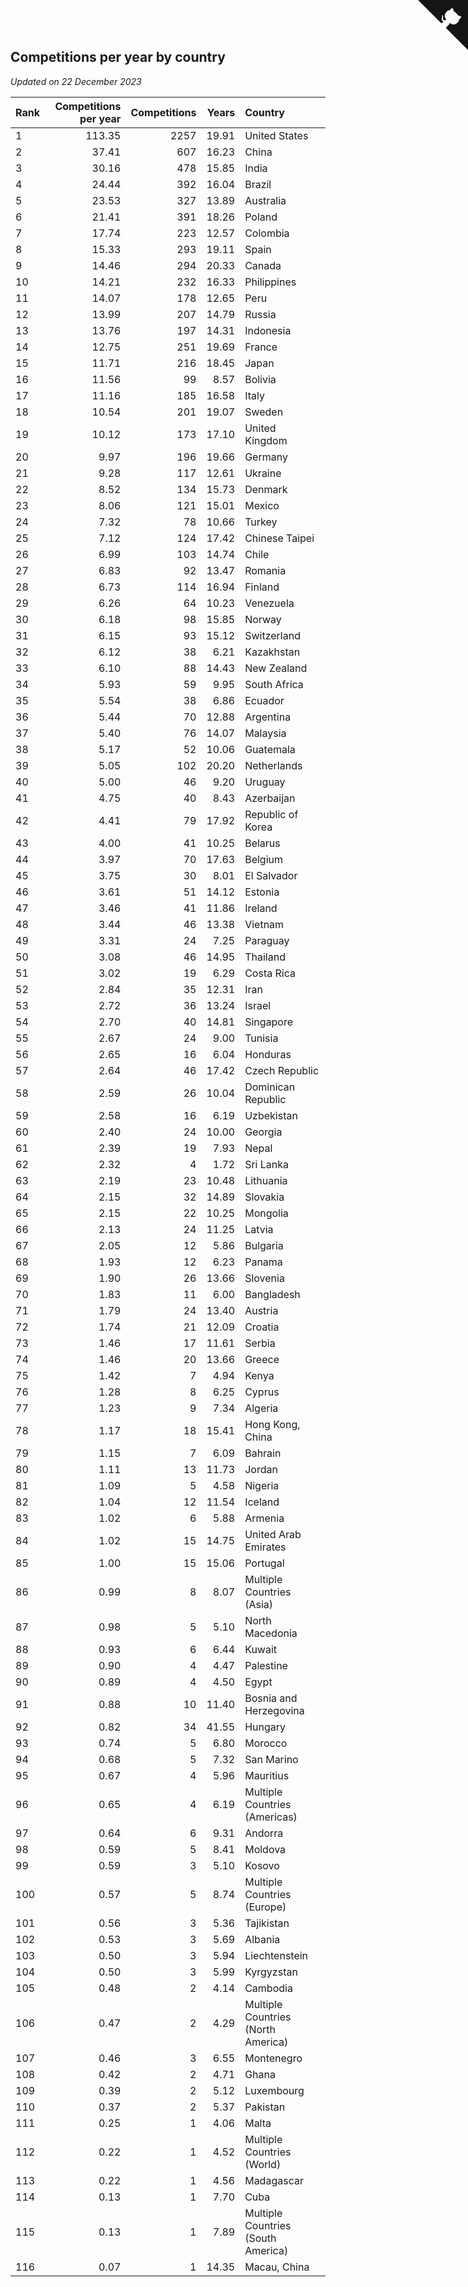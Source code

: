## Competitions per year by country

*Updated on 22 December 2023*

| Rank | Competitions per year | Competitions | Years | Country |
| :--- | ---: | ---: | ---: | :--- |
| 1 | 113.35 | 2257 | 19.91 | United States |
| 2 | 37.41 | 607 | 16.23 | China |
| 3 | 30.16 | 478 | 15.85 | India |
| 4 | 24.44 | 392 | 16.04 | Brazil |
| 5 | 23.53 | 327 | 13.89 | Australia |
| 6 | 21.41 | 391 | 18.26 | Poland |
| 7 | 17.74 | 223 | 12.57 | Colombia |
| 8 | 15.33 | 293 | 19.11 | Spain |
| 9 | 14.46 | 294 | 20.33 | Canada |
| 10 | 14.21 | 232 | 16.33 | Philippines |
| 11 | 14.07 | 178 | 12.65 | Peru |
| 12 | 13.99 | 207 | 14.79 | Russia |
| 13 | 13.76 | 197 | 14.31 | Indonesia |
| 14 | 12.75 | 251 | 19.69 | France |
| 15 | 11.71 | 216 | 18.45 | Japan |
| 16 | 11.56 | 99 | 8.57 | Bolivia |
| 17 | 11.16 | 185 | 16.58 | Italy |
| 18 | 10.54 | 201 | 19.07 | Sweden |
| 19 | 10.12 | 173 | 17.10 | United Kingdom |
| 20 | 9.97 | 196 | 19.66 | Germany |
| 21 | 9.28 | 117 | 12.61 | Ukraine |
| 22 | 8.52 | 134 | 15.73 | Denmark |
| 23 | 8.06 | 121 | 15.01 | Mexico |
| 24 | 7.32 | 78 | 10.66 | Turkey |
| 25 | 7.12 | 124 | 17.42 | Chinese Taipei |
| 26 | 6.99 | 103 | 14.74 | Chile |
| 27 | 6.83 | 92 | 13.47 | Romania |
| 28 | 6.73 | 114 | 16.94 | Finland |
| 29 | 6.26 | 64 | 10.23 | Venezuela |
| 30 | 6.18 | 98 | 15.85 | Norway |
| 31 | 6.15 | 93 | 15.12 | Switzerland |
| 32 | 6.12 | 38 | 6.21 | Kazakhstan |
| 33 | 6.10 | 88 | 14.43 | New Zealand |
| 34 | 5.93 | 59 | 9.95 | South Africa |
| 35 | 5.54 | 38 | 6.86 | Ecuador |
| 36 | 5.44 | 70 | 12.88 | Argentina |
| 37 | 5.40 | 76 | 14.07 | Malaysia |
| 38 | 5.17 | 52 | 10.06 | Guatemala |
| 39 | 5.05 | 102 | 20.20 | Netherlands |
| 40 | 5.00 | 46 | 9.20 | Uruguay |
| 41 | 4.75 | 40 | 8.43 | Azerbaijan |
| 42 | 4.41 | 79 | 17.92 | Republic of Korea |
| 43 | 4.00 | 41 | 10.25 | Belarus |
| 44 | 3.97 | 70 | 17.63 | Belgium |
| 45 | 3.75 | 30 | 8.01 | El Salvador |
| 46 | 3.61 | 51 | 14.12 | Estonia |
| 47 | 3.46 | 41 | 11.86 | Ireland |
| 48 | 3.44 | 46 | 13.38 | Vietnam |
| 49 | 3.31 | 24 | 7.25 | Paraguay |
| 50 | 3.08 | 46 | 14.95 | Thailand |
| 51 | 3.02 | 19 | 6.29 | Costa Rica |
| 52 | 2.84 | 35 | 12.31 | Iran |
| 53 | 2.72 | 36 | 13.24 | Israel |
| 54 | 2.70 | 40 | 14.81 | Singapore |
| 55 | 2.67 | 24 | 9.00 | Tunisia |
| 56 | 2.65 | 16 | 6.04 | Honduras |
| 57 | 2.64 | 46 | 17.42 | Czech Republic |
| 58 | 2.59 | 26 | 10.04 | Dominican Republic |
| 59 | 2.58 | 16 | 6.19 | Uzbekistan |
| 60 | 2.40 | 24 | 10.00 | Georgia |
| 61 | 2.39 | 19 | 7.93 | Nepal |
| 62 | 2.32 | 4 | 1.72 | Sri Lanka |
| 63 | 2.19 | 23 | 10.48 | Lithuania |
| 64 | 2.15 | 32 | 14.89 | Slovakia |
| 65 | 2.15 | 22 | 10.25 | Mongolia |
| 66 | 2.13 | 24 | 11.25 | Latvia |
| 67 | 2.05 | 12 | 5.86 | Bulgaria |
| 68 | 1.93 | 12 | 6.23 | Panama |
| 69 | 1.90 | 26 | 13.66 | Slovenia |
| 70 | 1.83 | 11 | 6.00 | Bangladesh |
| 71 | 1.79 | 24 | 13.40 | Austria |
| 72 | 1.74 | 21 | 12.09 | Croatia |
| 73 | 1.46 | 17 | 11.61 | Serbia |
| 74 | 1.46 | 20 | 13.66 | Greece |
| 75 | 1.42 | 7 | 4.94 | Kenya |
| 76 | 1.28 | 8 | 6.25 | Cyprus |
| 77 | 1.23 | 9 | 7.34 | Algeria |
| 78 | 1.17 | 18 | 15.41 | Hong Kong, China |
| 79 | 1.15 | 7 | 6.09 | Bahrain |
| 80 | 1.11 | 13 | 11.73 | Jordan |
| 81 | 1.09 | 5 | 4.58 | Nigeria |
| 82 | 1.04 | 12 | 11.54 | Iceland |
| 83 | 1.02 | 6 | 5.88 | Armenia |
| 84 | 1.02 | 15 | 14.75 | United Arab Emirates |
| 85 | 1.00 | 15 | 15.06 | Portugal |
| 86 | 0.99 | 8 | 8.07 | Multiple Countries (Asia) |
| 87 | 0.98 | 5 | 5.10 | North Macedonia |
| 88 | 0.93 | 6 | 6.44 | Kuwait |
| 89 | 0.90 | 4 | 4.47 | Palestine |
| 90 | 0.89 | 4 | 4.50 | Egypt |
| 91 | 0.88 | 10 | 11.40 | Bosnia and Herzegovina |
| 92 | 0.82 | 34 | 41.55 | Hungary |
| 93 | 0.74 | 5 | 6.80 | Morocco |
| 94 | 0.68 | 5 | 7.32 | San Marino |
| 95 | 0.67 | 4 | 5.96 | Mauritius |
| 96 | 0.65 | 4 | 6.19 | Multiple Countries (Americas) |
| 97 | 0.64 | 6 | 9.31 | Andorra |
| 98 | 0.59 | 5 | 8.41 | Moldova |
| 99 | 0.59 | 3 | 5.10 | Kosovo |
| 100 | 0.57 | 5 | 8.74 | Multiple Countries (Europe) |
| 101 | 0.56 | 3 | 5.36 | Tajikistan |
| 102 | 0.53 | 3 | 5.69 | Albania |
| 103 | 0.50 | 3 | 5.94 | Liechtenstein |
| 104 | 0.50 | 3 | 5.99 | Kyrgyzstan |
| 105 | 0.48 | 2 | 4.14 | Cambodia |
| 106 | 0.47 | 2 | 4.29 | Multiple Countries (North America) |
| 107 | 0.46 | 3 | 6.55 | Montenegro |
| 108 | 0.42 | 2 | 4.71 | Ghana |
| 109 | 0.39 | 2 | 5.12 | Luxembourg |
| 110 | 0.37 | 2 | 5.37 | Pakistan |
| 111 | 0.25 | 1 | 4.06 | Malta |
| 112 | 0.22 | 1 | 4.52 | Multiple Countries (World) |
| 113 | 0.22 | 1 | 4.56 | Madagascar |
| 114 | 0.13 | 1 | 7.70 | Cuba |
| 115 | 0.13 | 1 | 7.89 | Multiple Countries (South America) |
| 116 | 0.07 | 1 | 14.35 | Macau, China |


<a href="https://github.com/JustinTimeCuber/wca_statistics" class="github-corner" aria-label="View source on Github"><svg width="80" height="80" viewBox="0 0 250 250" style="fill:#151513; color:#fff; position: absolute; top: 0; border: 0; right: 0;" aria-hidden="true"><path d="M0,0 L115,115 L130,115 L142,142 L250,250 L250,0 Z"></path><path d="M128.3,109.0 C113.8,99.7 119.0,89.6 119.0,89.6 C122.0,82.7 120.5,78.6 120.5,78.6 C119.2,72.0 123.4,76.3 123.4,76.3 C127.3,80.9 125.5,87.3 125.5,87.3 C122.9,97.6 130.6,101.9 134.4,103.2" fill="currentColor" style="transform-origin: 130px 106px;" class="octo-arm"></path><path d="M115.0,115.0 C114.9,115.1 118.7,116.5 119.8,115.4 L133.7,101.6 C136.9,99.2 139.9,98.4 142.2,98.6 C133.8,88.0 127.5,74.4 143.8,58.0 C148.5,53.4 154.0,51.2 159.7,51.0 C160.3,49.4 163.2,43.6 171.4,40.1 C171.4,40.1 176.1,42.5 178.8,56.2 C183.1,58.6 187.2,61.8 190.9,65.4 C194.5,69.0 197.7,73.2 200.1,77.6 C213.8,80.2 216.3,84.9 216.3,84.9 C212.7,93.1 206.9,96.0 205.4,96.6 C205.1,102.4 203.0,107.8 198.3,112.5 C181.9,128.9 168.3,122.5 157.7,114.1 C157.9,116.9 156.7,120.9 152.7,124.9 L141.0,136.5 C139.8,137.7 141.6,141.9 141.8,141.8 Z" fill="currentColor" class="octo-body"></path></svg></a><style>.github-corner:hover .octo-arm{animation:octocat-wave 560ms ease-in-out}@keyframes octocat-wave{0%,100%{transform:rotate(0)}20%,60%{transform:rotate(-25deg)}40%,80%{transform:rotate(10deg)}}@media (max-width:500px){.github-corner:hover .octo-arm{animation:none}.github-corner .octo-arm{animation:octocat-wave 560ms ease-in-out}}</style>
